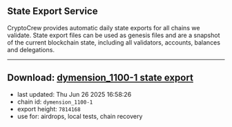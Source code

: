 ## State Export Service
CryptoCrew provides automatic daily state exports for all chains we validate. State export files can be used as genesis files and are a snapshot of the current blockchain state, including all validators, accounts, balances and delegations.

---
**Download: [dymension_1100-1 state export](https://dl-eu2.ccvalidators.com/SERVICE/dymension/dymension_1100-1_export_7814168.json)**
---

- last updated: Thu Jun 26 2025 16:58:26
- chain id: `dymension_1100-1`
- export height: `7814168`
- use for: airdrops, local tests, chain recovery
